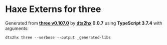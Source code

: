 # Haxe Externs for three

Generated from **[three v0.107.0](https://threejs.org/)** by **[dts2hx](https://github.com/haxiomic/dts2hx) 0.0.7** using **TypeScript 3.7.4** with arguments:

	dts2hx three --verbose --output _generated-libs